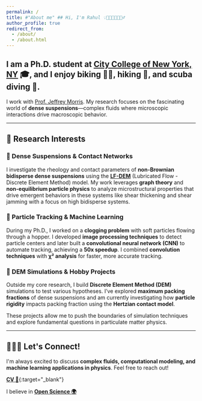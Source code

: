 ```yaml
---
permalink: /
title: #"About me" ## Hi, I'm Rahul 💡🧑🏻‍💻🤿🏄🏻‍♂️  
author_profile: true
redirect_from: 
  - /about/
  - /about.html
---
```




## I am a Ph.D. student at [City College of New York, NY](https://www.ccny.cuny.edu/engineering) 🎓, and I enjoy biking 🚴🏼, hiking 🗻, and scuba diving 🐠.

I work with [Prof. Jeffrey Morris](https://www.ccny.cuny.edu/profiles/jeff-morris). My research focuses on the fascinating world of **dense suspensions**—complex fluids where microscopic interactions drive macroscopic behavior.

---

## 🔬 Research Interests  

### **🔹 Dense Suspensions & Contact Networks**  
I investigate the rheology and contact parameters of **non-Brownian bidisperse dense suspensions** using the [**LF-DEM**](https://github.com/ryseto/LF_DEM) (Lubricated Flow - Discrete Element Method) model. My work leverages **graph theory** and **non-equilibrium particle physics** to analyze microstructural properties that drive emergent behaviors in these systems like shear thickening and shear jamming with a focus on high bidisperse systems.

### **🔹 Particle Tracking & Machine Learning**  
During my Ph.D., I worked on a **clogging problem** with soft particles flowing through a hopper. I developed **image processing techniques** to detect particle centers and later built a **convolutional neural network (CNN)** to automate tracking, achieving a **50x speedup**. I combined **convolution techniques** with **χ² analysis** for faster, more accurate tracking.

### **🔹 DEM Simulations & Hobby Projects**  
Outside my core research, I build **Discrete Element Method (DEM)** simulations to test various hypotheses. I’ve explored **maximum packing fractions** of dense suspensions and am currently investigating how **particle rigidity** impacts packing fraction using the **Hertzian contact model**.

These projects allow me to push the boundaries of simulation techniques and explore fundamental questions in particulate matter physics.  

---

## 🧑🏻‍💻 Let's Connect!  
I'm always excited to discuss **complex fluids, computational modeling, and machine learning applications in physics**. Feel free to reach out!


[**CV 📄**](assets/rahul_cv.pdf){:target="_blank"}

I believe in [**Open Science 🌍**](https://en.wikipedia.org/wiki/Open_science)